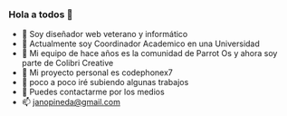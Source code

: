 ### Hola a todos 👋

<!--
**janopineda/janopineda** is a ✨ _special_ ✨ repository because its `README.md` (this file) appears on your GitHub profile.

Here are some ideas to get you started:
-->

- 🔭 Soy diseñador web veterano y informático
- 🌱 Actualmente soy Coordinador Academico en una Universidad
- 👯 Mi equipo de hace años es la comunidad de Parrot Os y ahora soy parte de Colibri Creative
- 💼 Mi proyecto personal es codephonex7 
- 🤔 poco a poco iré subiendo algunas trabajos
- 💬 Puedes contactarme por los medios 
- 📫 janopineda@gmail.com

